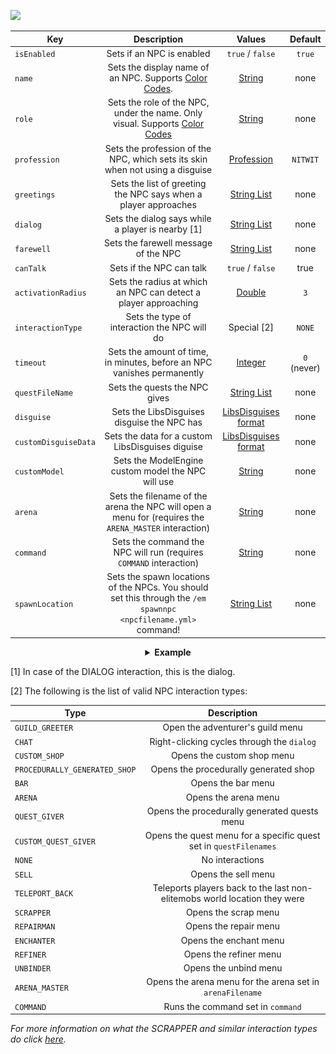 [![](https://i.imgur.com/LPnSUkK.jpg)](https://magmaguy.com/webapp/webapp.html)


| Key |                                                   Description                                                   |                                              Values                                               | Default |
|-|:---------------------------------------------------------------------------------------------------------------:|:-------------------------------------------------------------------------------------------------:|:-:|
| `isEnabled` |                                            Sets if an NPC is enabled                                            |                                         `true` / `false`                                          | `true` |
| `name` |                     Sets the display name of an NPC. Supports [Color Codes](#color_codes).                      |                                         [String](#string)                                         | none |
| `role` |                             Sets the role of the NPC, under the name. Only visual. Supports [Color Codes](#color_codes)                             |                                         [String](#string)                                         | none |
| `profession` |                  Sets the profession of the NPC, which sets its skin when not using a disguise                  | [Profession](https://hub.spigotmc.org/javadocs/spigot/org/bukkit/entity/Villager.Profession.html) | `NITWIT`|
| `greetings` |                         Sets the list of greeting the NPC says when a player approaches                         |                                    [String List](#string_list)                                    | none |
| `dialog` |                                Sets the dialog says while a player is nearby [1]                                |                                    [String List](#string_list)                                    | none |
| `farewell`|                                      Sets the farewell message of the NPC                                       |                                    [String List](#string_list)                                    | none |
| `canTalk` |                                            Sets if the NPC can talk                                             |                                         `true` / `false`                                          | true |
| `activationRadius` |                         Sets the radius at which an NPC can detect a player approaching                         |                                         [Double](#double)                                         | `3` |
| `interactionType` |                                  Sets the type of interaction the NPC will do                                   |                                            Special [2]                                            | `NONE` |
| `timeout` |                     Sets the amount of time, in minutes, before an NPC vanishes permanently                     |                                        [Integer](#integer)                                        | `0` (never) |
| `questFileName` |                                          Sets the quests the NPC gives                                          |                                    [String List](#string_list)                                    | none |
| `disguise` |                                   Sets the LibsDisguises disguise the NPC has                                   |                   [LibsDisguises format]($language$/elitemobs/libsdisguises.md)                   | none |
| `customDisguiseData` |                                Sets the data for a custom LibsDisguises diguise                                 |   [LibsDisguises format]($language$elitemobs/libsdisguises.md%2.-generating-the-disguise-data)    | none |
| `customModel` |                               Sets the ModelEngine custom model the NPC will use                                |                                         [String](#string)                                         | none |
| `arena` |      Sets the filename of the arena the NPC will open a menu for (requires the `ARENA_MASTER` interaction)      |                                         [String](#string)                                         | none |
| `command` |                       Sets the command the NPC will run (requires `COMMAND` interaction)                        |                                         [String](#string)                                         | none |
| `spawnLocation` | Sets the spawn locations of the NPCs. You should set this through the `/em spawnnpc <npcfilename.yml>` command! |                                    [String List](#string_list)                                    | none |

<details> 

<summary align="center"><b>Example</b></summary>

<div align="left">

```yml
isEnabled: true
name: "&cRed Rubin"
role: "&a<Generic NPC>"
profession: NITWIT
greetings:
  - Hiya!
  - Hello!
dialog:
  - Great conversation!
  - Pleasure talking with you!
farewell:
  - Goodbye!
  - Laters!
canTalk: true
activationRadius: 4
interactionType: CHAT
timeout: 0
questFileName: 
- my_quest.yml #npc interactionType must be set to CUSTOM_QUEST_GIVER
disguise: SKELETON
customDisguiseData: #used when a custom libsdisguise is being set
customModel: MODEL_ONE
arena: my_arena.yml #npc interactionType must be set to ARENA_MASTER
command: /say Hello World! #npc interactionType must be set to COMMAND
spawnLocation: my_world,584,55,127,90,10 #remember that NPCs use pitch and yaw to set where they are looking at. this is also automatically set when running the /em spawnnpc <npcfilename.yml> command, so make sure you pose where you want the NPC to be facing when running the command.
```

<div align="center">

![create_boss_mounted.jpg](..%2F..%2F..%2Fimg%2Fwiki%2Fcreate_npc_npc.jpg)

</div>

</div>

</details>

[1] In case of the DIALOG interaction, this is the dialog.

[2] The following is the list of valid NPC interaction types:

| Type                          |                                Description                                |
|-------------------------------|:-------------------------------------------------------------------------:|
| `GUILD_GREETER`               |                     Open the adventurer's guild menu                      |
| `CHAT`                        |                Right-clicking cycles through the `dialog`                 |
| `CUSTOM_SHOP`                 |                        Opens the custom shop menu                         |
| `PROCEDURALLY_GENERATED_SHOP` |                   Opens the procedurally generated shop                   |
| `BAR`                         |                            Opens the bar menu                             |
| `ARENA`                       |                           Opens the arena menu                            |
| `QUEST_GIVER`                 |               Opens the procedurally generated quests menu                |
| `CUSTOM_QUEST_GIVER`          |     Opens the quest menu for a specific quest set in `questFilenames`     |
| `NONE`                        |                              No interactions                              |
| `SELL`                        |                            Opens the sell menu                            |
| `TELEPORT_BACK`               | Teleports players back to the last non-elitemobs world location they were |
| `SCRAPPER`                    |                           Opens the scrap menu                            |
| `REPAIRMAN`                   |                           Opens the repair menu                           |
| `ENCHANTER`                   |                          Opens the enchant menu                           |
| `REFINER`                     |                          Opens the refiner menu                           |
| `UNBINDER`                    |                           Opens the unbind menu                           |
| `ARENA_MASTER`                |         Opens the arena menu for the arena set in `arenaFilename`         |
| `COMMAND`                     |                     Runs the command set in `command`                     |

*For more information on what the SCRAPPER and similar interaction types do click [here]($language$/elitemobs/item_upgrade_system.md).*